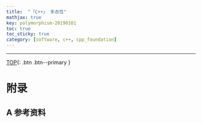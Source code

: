 ```yaml
---
title:  "「C++」 多态性"
mathjax: true
key: polymorphism-20190101
toc: true
toc_sticky: true
category: [software, c++, cpp_foundation]
---
```

<span id='head'></span>

<!--more-->




-------------------  
[TOP](#head){: .btn .btn--primary }



# 附录
## A 参考资料
